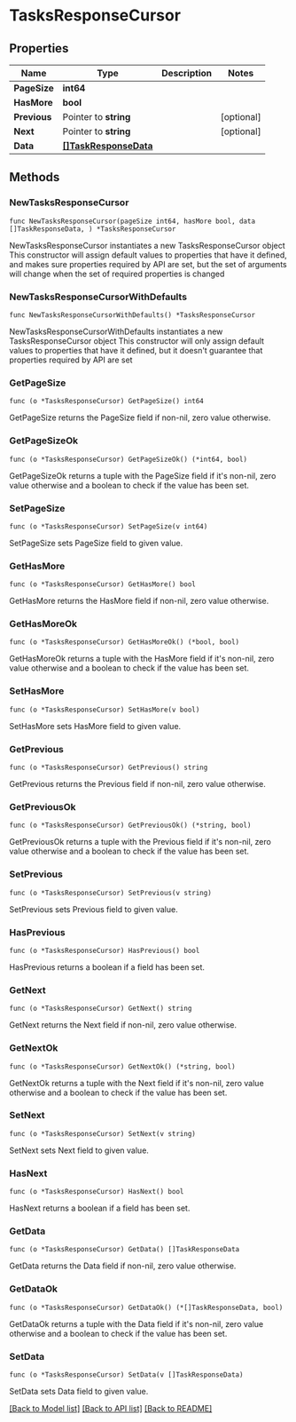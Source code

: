 # TasksResponseCursor

## Properties

Name | Type | Description | Notes
------------ | ------------- | ------------- | -------------
**PageSize** | **int64** |  | 
**HasMore** | **bool** |  | 
**Previous** | Pointer to **string** |  | [optional] 
**Next** | Pointer to **string** |  | [optional] 
**Data** | [**[]TaskResponseData**](TaskResponseData.md) |  | 

## Methods

### NewTasksResponseCursor

`func NewTasksResponseCursor(pageSize int64, hasMore bool, data []TaskResponseData, ) *TasksResponseCursor`

NewTasksResponseCursor instantiates a new TasksResponseCursor object
This constructor will assign default values to properties that have it defined,
and makes sure properties required by API are set, but the set of arguments
will change when the set of required properties is changed

### NewTasksResponseCursorWithDefaults

`func NewTasksResponseCursorWithDefaults() *TasksResponseCursor`

NewTasksResponseCursorWithDefaults instantiates a new TasksResponseCursor object
This constructor will only assign default values to properties that have it defined,
but it doesn't guarantee that properties required by API are set

### GetPageSize

`func (o *TasksResponseCursor) GetPageSize() int64`

GetPageSize returns the PageSize field if non-nil, zero value otherwise.

### GetPageSizeOk

`func (o *TasksResponseCursor) GetPageSizeOk() (*int64, bool)`

GetPageSizeOk returns a tuple with the PageSize field if it's non-nil, zero value otherwise
and a boolean to check if the value has been set.

### SetPageSize

`func (o *TasksResponseCursor) SetPageSize(v int64)`

SetPageSize sets PageSize field to given value.


### GetHasMore

`func (o *TasksResponseCursor) GetHasMore() bool`

GetHasMore returns the HasMore field if non-nil, zero value otherwise.

### GetHasMoreOk

`func (o *TasksResponseCursor) GetHasMoreOk() (*bool, bool)`

GetHasMoreOk returns a tuple with the HasMore field if it's non-nil, zero value otherwise
and a boolean to check if the value has been set.

### SetHasMore

`func (o *TasksResponseCursor) SetHasMore(v bool)`

SetHasMore sets HasMore field to given value.


### GetPrevious

`func (o *TasksResponseCursor) GetPrevious() string`

GetPrevious returns the Previous field if non-nil, zero value otherwise.

### GetPreviousOk

`func (o *TasksResponseCursor) GetPreviousOk() (*string, bool)`

GetPreviousOk returns a tuple with the Previous field if it's non-nil, zero value otherwise
and a boolean to check if the value has been set.

### SetPrevious

`func (o *TasksResponseCursor) SetPrevious(v string)`

SetPrevious sets Previous field to given value.

### HasPrevious

`func (o *TasksResponseCursor) HasPrevious() bool`

HasPrevious returns a boolean if a field has been set.

### GetNext

`func (o *TasksResponseCursor) GetNext() string`

GetNext returns the Next field if non-nil, zero value otherwise.

### GetNextOk

`func (o *TasksResponseCursor) GetNextOk() (*string, bool)`

GetNextOk returns a tuple with the Next field if it's non-nil, zero value otherwise
and a boolean to check if the value has been set.

### SetNext

`func (o *TasksResponseCursor) SetNext(v string)`

SetNext sets Next field to given value.

### HasNext

`func (o *TasksResponseCursor) HasNext() bool`

HasNext returns a boolean if a field has been set.

### GetData

`func (o *TasksResponseCursor) GetData() []TaskResponseData`

GetData returns the Data field if non-nil, zero value otherwise.

### GetDataOk

`func (o *TasksResponseCursor) GetDataOk() (*[]TaskResponseData, bool)`

GetDataOk returns a tuple with the Data field if it's non-nil, zero value otherwise
and a boolean to check if the value has been set.

### SetData

`func (o *TasksResponseCursor) SetData(v []TaskResponseData)`

SetData sets Data field to given value.



[[Back to Model list]](../README.md#documentation-for-models) [[Back to API list]](../README.md#documentation-for-api-endpoints) [[Back to README]](../README.md)


